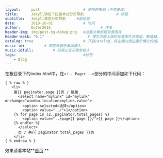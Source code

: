 ```yaml
---
layout:     post   				    # 使用的布局（不需要改）
title:      Jekyll添加下拉菜单式分页导航 				# 标题 
subtitle:   Jekyll首页分页导航     #副标题
date:       2019-10-01 				# 时间
author:     Duter2016 						# 作者
header-img: img/post-bg-debug.png 	#这篇文章标题背景图片
header-mask: "0.1"                    # 博文页面上端的背景图片的亮度，数值越大越黑暗
catalog: true 						# 开启catalog，将在博文侧边展示博文的结构
music-id:         # 网易云音乐单曲嵌入
music-idfull:         # 网易云音乐歌单嵌入
tags:								#标签
    - Blog
---
```


在根目录下的index.html中，在`<!-- Pager -->`部分的中间添加如下代码：

```
{ % raw % }
   <li>
    第{{ paginator.page }}页 / 跳第
      <select name="mylink" id="mylink" onchange="window.location=mylink.value">
        <option selected>选择</option>
        <option value="../">1</option>
	{% for page in (2..paginator.total_pages) %}
        <option value="../page{{ page }}/">{{ page }}</option>
	{% endfor %}
      </select>
      页 / 共{{ paginator.total_pages }}页
    </li>
{ % endraw % }
```

效果请看本站**[首页](https://duter2016.github.io/) **
